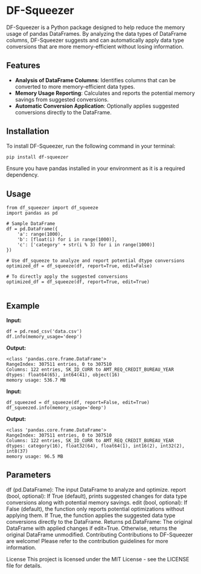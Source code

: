 # DF-Squeezer

DF-Squeezer is a Python package designed to help reduce the memory usage of pandas DataFrames. By analyzing the data
types of DataFrame columns, DF-Squeezer suggests and can automatically apply data type conversions that are more
memory-efficient without losing information.

## Features

- **Analysis of DataFrame Columns**: Identifies columns that can be converted to more memory-efficient data types.
- **Memory Usage Reporting**: Calculates and reports the potential memory savings from suggested conversions.
- **Automatic Conversion Application**: Optionally applies suggested conversions directly to the DataFrame.

## Installation

To install DF-Squeezer, run the following command in your terminal:

```sh
pip install df-squeezer
```

Ensure you have pandas installed in your environment as it is a required dependency.

## Usage

```
from df_squeezer import df_squeeze
import pandas as pd

# Sample DataFrame
df = pd.DataFrame({
    'a': range(1000),
    'b': [float(i) for i in range(1000)],
    'c': ['category' + str(i % 3) for i in range(1000)]
})

# Use df_squeeze to analyze and report potential dtype conversions
optimized_df = df_squeeze(df, report=True, edit=False)

# To directly apply the suggested conversions
optimized_df = df_squeeze(df, report=True, edit=True)


```

## Example

**Input:**
```
df = pd.read_csv('data.csv')
df.info(memory_usage='deep')
```
**Output:**
```
<class 'pandas.core.frame.DataFrame'>
RangeIndex: 307511 entries, 0 to 307510
Columns: 122 entries, SK_ID_CURR to AMT_REQ_CREDIT_BUREAU_YEAR
dtypes: float64(65), int64(41), object(16)
memory usage: 536.7 MB
```

**Input:**
```
df_squeezed = df_squeeze(df, report=False, edit=True)
df_squeezed.info(memory_usage='deep')
```
**Output:**
```
<class 'pandas.core.frame.DataFrame'>
RangeIndex: 307511 entries, 0 to 307510
Columns: 122 entries, SK_ID_CURR to AMT_REQ_CREDIT_BUREAU_YEAR
dtypes: category(16), float32(64), float64(1), int16(2), int32(2), int8(37)
memory usage: 96.5 MB
```

## Parameters

df (pd.DataFrame): The input DataFrame to analyze and optimize.
report (bool, optional): If True (default), prints suggested changes for data type conversions along with potential
memory savings.
edit (bool, optional): If False (default), the function only reports potential optimizations without applying them. If
True, the function applies the suggested data type conversions directly to the DataFrame.
Returns
pd.DataFrame: The original DataFrame with applied changes if edit=True. Otherwise, returns the original DataFrame
unmodified.
Contributing
Contributions to DF-Squeezer are welcome! Please refer to the contribution guidelines for more information.

License
This project is licensed under the MIT License - see the LICENSE file for details.